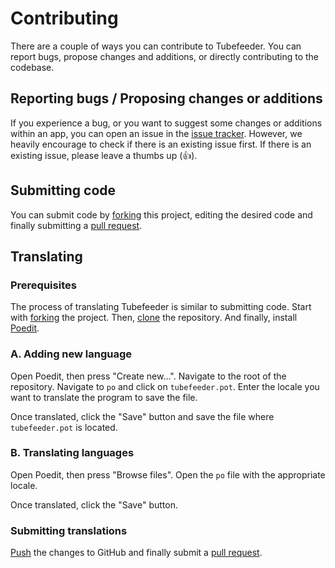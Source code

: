 # Contributing

There are a couple of ways you can contribute to Tubefeeder. You can report bugs, propose changes and additions, or directly contributing to the codebase.

## Reporting bugs / Proposing changes or additions

If you experience a bug, or you want to suggest some changes or additions within an app, you can open an issue in the [issue tracker](https://github.com/Tubefeeder/Tubefeeder/issues). However, we heavily encourage to check if there is an existing issue first. If there is an existing issue, please leave a thumbs up (👍).

## Submitting code

You can submit code by [forking](https://docs.github.com/en/pull-requests/collaborating-with-pull-requests/working-with-forks/about-forks) this project, editing the desired code and finally submitting a [pull request](https://docs.github.com/en/pull-requests/collaborating-with-pull-requests/proposing-changes-to-your-work-with-pull-requests/creating-a-pull-request).

## Translating

### Prerequisites

The process of translating Tubefeeder is similar to submitting code. Start with [forking](https://docs.github.com/en/pull-requests/collaborating-with-pull-requests/working-with-forks/about-forks) the project. Then, [clone](https://docs.github.com/en/repositories/creating-and-managing-repositories/cloning-a-repository) the repository. And finally, install [Poedit](https://flathub.org/apps/details/net.poedit.Poedit).

### A. Adding new language

Open Poedit, then press "Create new...". Navigate to the root of the repository. Navigate to `po` and click on `tubefeeder.pot`. Enter the locale you want to translate the program to save the file.

Once translated, click the "Save" button and save the file where `tubefeeder.pot` is located.

### B. Translating languages

Open Poedit, then press "Browse files". Open the `po` file with the appropriate locale.

Once translated, click the "Save" button.

### Submitting translations

[Push](https://github.com/git-guides/git-push) the changes to GitHub and finally submit a [pull request](https://docs.github.com/en/pull-requests/collaborating-with-pull-requests/proposing-changes-to-your-work-with-pull-requests/creating-a-pull-request).
